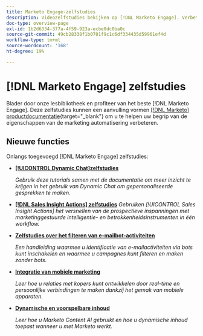```yaml
---
title: Marketo Engage-zelfstudies
description: Videozelfstudies bekijken op [!DNL Marketo Engage]. Verbeter uw inzicht in het gebruik van marketingautomatiseringsfuncties en meer.
doc-type: overview-page
exl-id: 1b2d6334-377a-4f59-923a-ecbe0dc0ba0c
source-git-commit: 49cb28338f1b0701f9c1c6df334435d59961ef4d
workflow-type: tm+mt
source-wordcount: '168'
ht-degree: 19%

---
```


# [!DNL Marketo Engage] zelfstudies

Blader door onze lesbibliotheek en profiteer van het beste [!DNL Marketo Engage]. Deze zelfstudies kunnen een aanvulling vormen [[!DNL Marketo] productdocumentatie](https://experienceleague.adobe.com/docs/marketo/using/home.html){target="_blank"} om u te helpen uw begrip van de eigenschappen van de marketing automatisering verbeteren.

<div id="whats-new-section">

## Nieuwe functies

Onlangs toegevoegd [!DNL Marketo Engage] zelfstudies:

* **[[!UICONTROL Dynamic Chat]zelfstudies](/help/dynamic-chat/dynamic-chat-overview.md)**

   _Gebruik deze tutorials samen met de documentatie om meer inzicht te krijgen in het gebruik van Dynamic Chat om gepersonaliseerde gesprekken te maken._

* **[[!DNL Sales Insight Actions] zelfstudies](/help/sales-insight-actions/overview.md)**
   _Gebruiken [!UICONTROL Sales Insight Actions] het versnellen van de prospectieve inspanningen met marketinggestuurde intelligentie- en betrokkenheidsinstrumenten in één workflow._

* **[Zelfstudies over het filteren van e-mailbot-activiteiten](filtering-email-bot-activities/setup.md)**

   _Een handleiding waarmee u identificatie van e-mailactiviteiten via bots kunt inschakelen en waarmee u campagnes kunt filteren en maken zonder bots._

* **[Integratie van mobiele marketing](/help/cross-channel-marketing/mobile-marketing-learn.md)**

   _Leer hoe u relaties met kopers kunt ontwikkelen door real-time en persoonlijke verbindingen te maken dankzij het gemak van mobiele apparaten._

* **[Dynamische en voorspelbare inhoud](/help/email-marketing/dynamic-and-predictive-content-learn.md)**

   _Leer hoe u Marketo Content AI gebruikt en hoe u dynamische inhoud toepast wanneer u met Marketo werkt._

</div>
<div id="recs-overview-body-1"></div>
<div id="recs-overview-body-2"></div>
<div id="recs-overview-body-3"></div>
<div id="recs-overview-body-4"></div>
<div id="recs-overview-body-5"></div>
<div id="recs-overview-body-6"></div>
